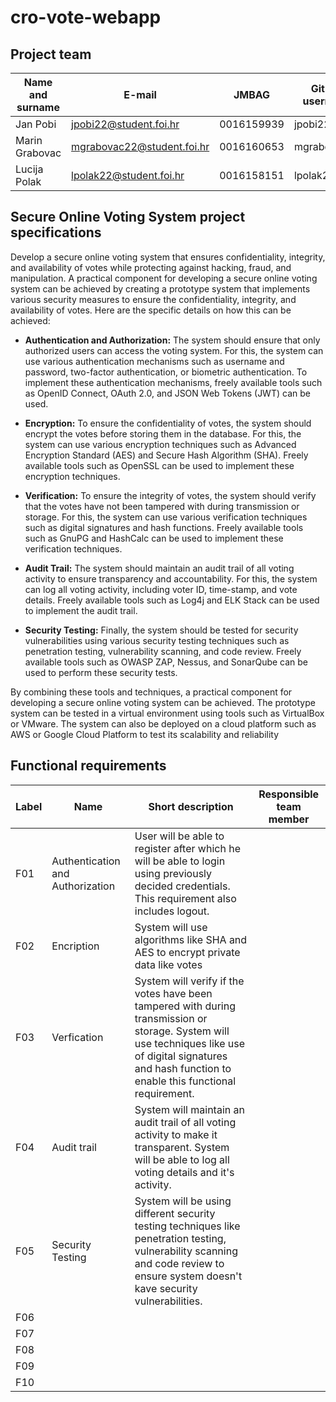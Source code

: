 # cro-vote-webapp


## Project team

Name and surname | E-mail | JMBAG | Github username
------------  | ------------------- | ----- | ---------------------
Jan Pobi | jpobi22@student.foi.hr | 0016159939 | jpobi22
Marin Grabovac | mgrabovac22@student.foi.hr | 0016160653 | mgrabovac22
Lucija Polak | lpolak22@student.foi.hr | 0016158151 | lpolak22

## Secure Online Voting System project specifications

Develop a secure online voting system that ensures confidentiality, integrity, and availability of votes while protecting against hacking, fraud, and manipulation.
A practical component for developing a secure online voting system can be achieved by creating a prototype system that implements various security measures to ensure the
confidentiality, integrity, and availability of votes. Here are the specific details on how this can be achieved:

- **Authentication and Authorization:** The system should ensure that only authorized users can access the voting system. For this, the system can use various authentication mechanisms such as username and password, two-factor authentication, or biometric authentication. To implement these authentication mechanisms, freely available tools such as OpenID Connect, OAuth 2.0, and JSON Web Tokens (JWT) can be used.

- **Encryption:** To ensure the confidentiality of votes, the system should encrypt the votes before storing them in the database. For this, the system can use various encryption techniques such as Advanced Encryption Standard (AES) and Secure Hash Algorithm (SHA). Freely available tools such as OpenSSL can be used to implement these encryption techniques.

- **Verification:** To ensure the integrity of votes, the system should verify that the votes have not been tampered with during transmission or storage. For this, the system can use various verification techniques such as digital signatures and hash functions. Freely available tools such as GnuPG and HashCalc can be used to implement these verification techniques.

- **Audit Trail:** The system should maintain an audit trail of all voting activity to ensure transparency and accountability. For this, the system can log all voting activity, including voter ID, time-stamp, and vote details. Freely available tools such as Log4j and ELK Stack can be used to implement the audit trail.

- **Security Testing:** Finally, the system should be tested for security vulnerabilities using various security testing techniques such as penetration testing, vulnerability scanning, and code review. Freely available tools such as OWASP ZAP, Nessus, and SonarQube can be used to perform these security tests.

By combining these tools and techniques, a practical component for developing a secure online voting system can be achieved. The prototype system can be tested in a virtual environment using tools such as VirtualBox or VMware. The system can also be deployed on a cloud platform such as AWS or Google Cloud Platform to test its scalability and reliability

## Functional requirements

Label | Name | Short description | Responsible team member
------ | ----- | ----------- | -------------------
F01    | Authentication and Authorization| User will be able to register after which he will be able to login using previously decided credentials. This requirement also includes logout. |  | 
F02    | Encription | System will use algorithms like SHA and AES to encrypt private data like votes  |  |
F03    | Verfication | System will verify if the votes have been tampered with during transmission or storage. System will use techniques like use of digital signatures and hash function to enable this functional requirement. |  | 
F04    | Audit trail | System will maintain an audit trail of all voting activity to make it transparent. System will be able to log all voting details and it's activity. |  | 
F05    | Security Testing | System will be using different security testing techniques like penetration testing, vulnerability scanning and code review to ensure system doesn't kave security vulnerabilities. |  | 
F06    |  |  |  | 
F07    |  |  |  | 
F08    |  |  |  | 
F09    |  |  |  | 
F10    |  |  |  | 
